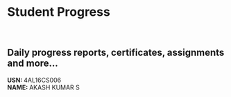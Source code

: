# Student Progress
<br>

## Daily progress reports, certificates, assignments and more...

<b> USN: </b> 4AL16CS006   <br>
<b> NAME: </b>  AKASH KUMAR S
